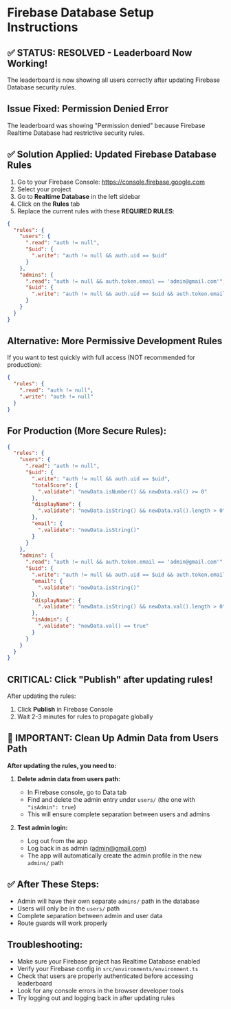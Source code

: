# Firebase Database Setup Instructions

## ✅ STATUS: RESOLVED - Leaderboard Now Working!

The leaderboard is now showing all users correctly after updating Firebase Database security rules.

## Issue Fixed: Permission Denied Error

The leaderboard was showing "Permission denied" because Firebase Realtime Database had restrictive security rules.

## ✅ Solution Applied: Updated Firebase Database Rules

1. Go to your Firebase Console: https://console.firebase.google.com
2. Select your project
3. Go to **Realtime Database** in the left sidebar
4. Click on the **Rules** tab
5. Replace the current rules with these **REQUIRED RULES**:

```json
{
  "rules": {
    "users": {
      ".read": "auth != null",
      "$uid": {
        ".write": "auth != null && auth.uid == $uid"
      }
    },
    "admins": {
      ".read": "auth != null && auth.token.email == 'admin@gmail.com'",
      "$uid": {
        ".write": "auth != null && auth.uid == $uid && auth.token.email == 'admin@gmail.com'"
      }
    }
  }
}
```

## Alternative: More Permissive Development Rules

If you want to test quickly with full access (NOT recommended for production):

```json
{
  "rules": {
    ".read": "auth != null",
    ".write": "auth != null"
  }
}
```

## For Production (More Secure Rules):

```json
{
  "rules": {
    "users": {
      ".read": "auth != null",
      "$uid": {
        ".write": "auth != null && auth.uid == $uid",
        "totalScore": {
          ".validate": "newData.isNumber() && newData.val() >= 0"
        },
        "displayName": {
          ".validate": "newData.isString() && newData.val().length > 0"
        },
        "email": {
          ".validate": "newData.isString()"
        }
      }
    },
    "admins": {
      ".read": "auth != null && auth.token.email == 'admin@gmail.com'",
      "$uid": {
        ".write": "auth != null && auth.uid == $uid && auth.token.email == 'admin@gmail.com'",
        "email": {
          ".validate": "newData.isString()"
        },
        "displayName": {
          ".validate": "newData.isString() && newData.val().length > 0"
        },
        "isAdmin": {
          ".validate": "newData.val() == true"
        }
      }
    }
  }
}
```

## CRITICAL: Click "Publish" after updating rules!

After updating the rules:
1. Click **Publish** in Firebase Console
2. Wait 2-3 minutes for rules to propagate globally

## 🧹 IMPORTANT: Clean Up Admin Data from Users Path

**After updating the rules, you need to:**

1. **Delete admin data from users path:**
   - In Firebase console, go to Data tab
   - Find and delete the admin entry under `users/` (the one with `"isAdmin": true`)
   - This will ensure complete separation between users and admins

2. **Test admin login:**
   - Log out from the app
   - Log back in as admin (admin@gmail.com)
   - The app will automatically create the admin profile in the new `admins/` path

## ✅ After These Steps:
- Admin will have their own separate `admins/` path in the database
- Users will only be in the `users/` path
- Complete separation between admin and user data
- Route guards will work properly

## Troubleshooting:

- Make sure your Firebase project has Realtime Database enabled
- Verify your Firebase config in `src/environments/environment.ts`
- Check that users are properly authenticated before accessing leaderboard
- Look for any console errors in the browser developer tools
- Try logging out and logging back in after updating rules
